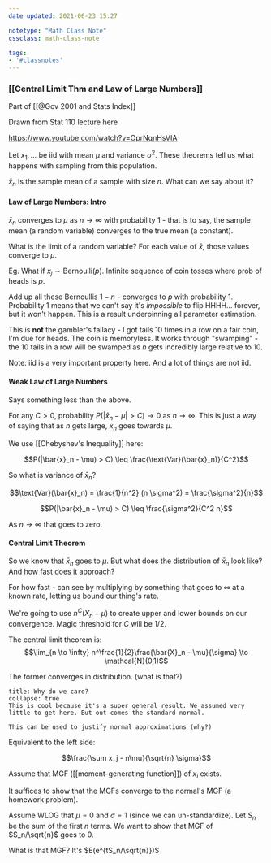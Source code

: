 ```yaml
---
date updated: 2021-06-23 15:27

notetype: "Math Class Note"
cssclass: math-class-note

tags: 
- '#classnotes'
---
```


### [[Central Limit Thm and Law of Large Numbers]]
Part of [[@Gov 2001 and Stats Index]]

Drawn from Stat 110 lecture here

https://www.youtube.com/watch?v=OprNqnHsVIA

Let $x_1, \ldots$ be iid with mean $\mu$ and variance $\sigma^2$.
These theorems tell us what happens with sampling from this population.

$\bar{x}_n$ is the sample mean of a sample with size $n$.  What can we say about it?

#### Law of Large Numbers: Intro

$\bar{x}_n$ converges to $\mu$ as $n \to \infty$ with probability 1 - that is to say, the sample mean (a random variable) converges to the true mean (a constant).

What is the limit of a random variable? For each value of $\bar{x}$, those values converge to $\mu$.  

Eg. What if $x_j \sim \text{Bernoulli}(p)$. Infinite sequence of coin tosses where prob of heads is $p$.

Add up all these Bernoullis $1-n$ - converges to $p$ with probability $1$.  Probability $1$ means that we can't say it's _impossible_ to flip HHHH... forever, but it won't happen. This is a result underpinning all parameter estimation. 

This is **not** the gambler's fallacy - I got tails 10 times in a row on a fair coin, I'm due for heads. The coin is memoryless. It works through "swamping" - the 10 tails in a row will be swamped as $n$ gets incredibly large relative to 10. 

Note: iid is a very important property here. And a lot of things are not iid. 

#### Weak Law of Large Numbers

Says something less than the above. 

For any $C >0$, probability $P(|\bar{x}_n - \mu | > C) \to 0$ as $n \to \infty$. This is just a way of saying that as $n$ gets large, $\bar{x}_n$ goes towards $\mu$. 

We use [[Chebyshev's Inequality]] here: 

$$P(|\bar{x}_n - \mu) > C) \leq \frac{\text{Var}(\bar{x}_n)}{C^2}$$

So what is variance of $\bar{x}_n$? 

$$\text{Var}(\bar{x}_n) = \frac{1}{n^2} (n \sigma^2) = \frac{\sigma^2}{n}$$

$$P(|\bar{x}_n - \mu) > C) \leq \frac{\sigma^2}{C^2 n}$$

As $n \to \infty$ that goes to zero. 

#### Central Limit Theorem

So we know that $\bar{x}_n$ goes to $\mu$. But what does the distribution of $\bar{x}_n$ look like? And how fast does it approach?

For how fast - can see by multiplying by something that goes to $\infty$ at a known rate, letting us bound our thing's rate.

We're going to use $n^C(\bar{X}_n - \mu)$ to create upper and lower bounds on our convergence. Magic threshold for $C$ will be $1/2$. 

The central limit theorem is:
$$\lim_{n \to \infty} n^\frac{1}{2}\frac{\bar{X}_n - \mu}{\sigma} \to \mathcal{N}(0,1)$$

The former converges in distribution. (what is that?)

```ad-info
title: Why do we care?
collapse: true
This is cool because it's a super general result. We assumed very little to get here. But out comes the standard normal. 

This can be used to justify normal approximations (why?)
```

Equivalent to the left side:

$$\frac{\sum x_j - n\mu}{\sqrt{n}   \sigma}$$

Assume that MGF ([[moment-generating function]]) of $x_i$ exists. 

It suffices to show that the MGFs converge to the normal's MGF (a homework problem). 

Assume WLOG that $\mu = 0$ and $\sigma = 1$ (since we can un-standardize). Let $S_n$ be the sum of the first $n$ terms. We want to show that MGF of $S_n/\sqrt{n}$ goes to 0. 

What is that MGF? It's  $E(e^{tS_n/\sqrt{n}})$
